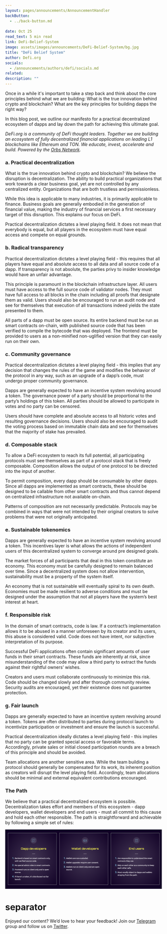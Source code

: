 ```yaml
---
layout: pages/announcements/AnnouncementHandler
backButton:
  - ../back-button.md

date: Oct 25
read_text: 5 min read
link: DeFi-Belief-System
image: assets/images/announcements/DeFi-Belief-System/bg.jpg
title: "DeFi Belief System"
author: Defi.org
socials:
  - /announcements/authors/defi/socials.md
related:
description: ""
---
```


Once in a while it's important to take a step back and think about the core principles behind what we are building: What is the true innovation behind crypto and blockchain? What are the key principles for building dapps the right way?

In this blog post, we outline our manifesto for a practical decentralized ecosystem of dapps and lay down the path for achieving this ultimate goal.

_DeFi.org is a community of DeFi thought leaders. Together we are building an ecosystem of fully decentralized financial applications on leading L1 blockchains like Ethereum and TON. We educate, invest, accelerate and build. Powered by the [Orbs Network](https://www.orbs.com/)._


### a. Practical decentralization

What is the true innovation behind crypto and blockchain? We believe the disruption is decentralization. The ability to build practical organizations that work towards a clear business goal, yet are not controlled by any centralized entity. Organizations that are both trustless and permissionless.

While this idea is applicable to many industries, it is primarily applicable to finance. Business goals are generally embodied in the generation of financial value, making the industry of financial services a first necessary target of this disruption. This explains our focus on DeFi.

Practical decentralization dictates a level playing field. It does not mean that everybody is equal, but all players in the ecosystem must have equal access and compete on equal grounds.


### b. Radical transparency

Practical decentralization dictates a level playing field - this requires that all players have equal and absolute access to all data and all source code of a dapp. If transparency is not absolute, the parties privy to insider knowledge would have an unfair advantage.

This principle is paramount in the blockchain infrastructure layer. All users must have access to the full source code of validator nodes. They must have full access to all blocks in the chain including all proofs that designate them as valid. Users should also be encouraged to run an audit node and see for themselves that execution of all transactions indeed yields the state presented to them.

All parts of a dapp must be open source. Its entire backend must be run as smart contracts on-chain, with published source code that has been verified to compile the bytecode that was deployed.  The frontend must be provided to users as a non-minified non-uglified version that they can easily run on their own.


### c. Community governance

Practical decentralization dictates a level playing field - this implies that any decision that changes the rules of the game and modifies the behavior of the protocol in any way, such as an upgrade of a dapp’s code, must undergo proper community governance.

Dapps are generally expected to have an incentive system revolving around a token. The governance power of a party should be proportional to the party’s holdings of this token. All parties should be allowed to participate in votes and no party can be censored.

Users should have complete and absolute access to all historic votes and resulting governance decisions. Users should also be encouraged to audit the voting process based on immutable chain data and see for themselves that the majority of stake has prevailed.


### d. Composable stack

To allow a DeFi ecosystem to reach its full potential, all participating protocols must see themselves as part of a protocol stack that is freely composable. Composition allows the output of one protocol to be directed into the input of another.

To permit composition, every dapp should be consumable by other dapps. Since all dapps are implemented as smart contracts, these should be designed to be callable from other smart contracts and thus cannot depend on centralized infrastructure not available on-chain.

Patterns of composition are not necessarily predictable. Protocols may be combined in ways that were not intended by their original creators to solve problems that were not originally anticipated.


### e. Sustainable tokenomics

Dapps are generally expected to have an incentive system revolving around a token. This incentives layer is what allows the actions of independent users of this decentralized system to converge around pre designed goals.

The market forces of all participants that deal in this token constitute an economy. This economy must be carefully designed to remain balanced over time. Since a decentralized system does not allow intervention, sustainability must be a property of the system itself.

An economy that is not sustainable will eventually spiral to its own death. Economies must be made resilient to adverse conditions and must be designed under the assumption that not all players have the system’s best interest at heart.


### f. Responsible risk

In the domain of smart contracts, code is law. If a contract’s implementation allows it to be abused in a manner unforeseen by its creator and its users, this abuse is considered valid. Code does not have intent, nor subjective interpretation of its purpose.

Successful DeFi applications often contain significant amounts of user funds in their smart contracts. These funds are inherently at risk, since misunderstanding of the code may allow a third party to extract the funds against their rightful owners’ wishes.

Creators and users must collaborate continuously to minimize this risk. Code should be changed slowly and after thorough community review. Security audits are encouraged, yet their existence does not guarantee protection.


### g. Fair launch

Dapps are generally expected to have an incentive system revolving around a token. Tokens are often distributed to parties during protocol launch to incentivize participation or investment and ensure the launch is successful.

Practical decentralization ideally dictates a level playing field - this implies that no party can be granted special access or favorable terms. Accordingly, private sales or initial closed participation rounds are a breach of this principle and should be avoided.

Team allocations are another sensitive area. While the team building a protocol should generally be compensated for its work, its inherent position as creators will disrupt the level playing field. Accordingly, team allocations should be minimal and external equivalent contributions encouraged.



### The Path

We believe that a practical decentralized ecosystem is possible. Decentralization takes effort and members of this ecosystem - dapp developers, wallet developers and end users - must all commit to this cause and hold each other responsible. The path is straightforward and achievable by following a simple set of rules:

![path](/assets/images/announcements/DeFi-Belief-System/image1.png)



# separator


Enjoyed our content? We’d love to hear your feedback! Join our [Telegram](https://t.me/defiorg) group and follow us on [Twitter](https://twitter.com/DefiOrg).





